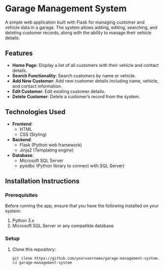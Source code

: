 # Garage Management System

A simple web application built with Flask for managing customer and vehicle data in a garage. The system allows adding, editing, searching, and deleting customer records, along with the ability to manage their vehicle details.

## Features

- **Home Page**: Display a list of all customers with their vehicle and contact details.
- **Search Functionality**: Search customers by name or vehicle.
- **Add New Customer**: Add new customer details including name, vehicle, and contact information.
- **Edit Customer**: Edit existing customer details.
- **Delete Customer**: Delete a customer’s record from the system.

## Technologies Used

- **Frontend**:
  - HTML
  - CSS (Styling)
- **Backend**:
  - Flask (Python web framework)
  - Jinja2 (Templating engine)
- **Database**:
  - Microsoft SQL Server
  - pyodbc (Python library to connect with SQL Server)
  
## Installation Instructions

### Prerequisites

Before running the app, ensure that you have the following installed on your system:

1. Python 3.x
2. Microsoft SQL Server or any compatible database

### Setup

1. Clone this repository:
   ```bash
   git clone https://github.com/yourusername/garage-management-system.git
   cd garage-management-system
